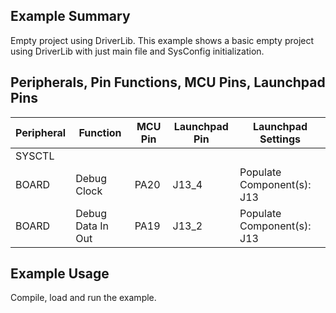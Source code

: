 ## Example Summary

Empty project using DriverLib.
This example shows a basic empty project using DriverLib with just main file
and SysConfig initialization.

## Peripherals, Pin Functions, MCU Pins, Launchpad Pins
| Peripheral | Function | MCU Pin | Launchpad Pin | Launchpad Settings |
| --- | --- | --- | --- | --- |
| SYSCTL |  |  |  |  |
| BOARD | Debug Clock | PA20 | J13_4 | Populate Component(s): J13 |
| BOARD | Debug Data In Out | PA19 | J13_2 | Populate Component(s): J13 |

## Example Usage

Compile, load and run the example.
